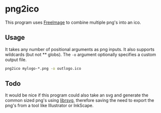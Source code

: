 # png2ico

This program uses [FreeImage](https://freeimage.sourceforge.io/) to combine multiple png's into an ico.

## Usage

It takes any number of positional arguments as png inputs. It also supports wildcards (but not ** globs). The `-o` argument optionally specifies a custom output file.

```cmd
png2ico mylogo-*.png -o outlogo.ico
```

## Todo

It would be nice if this program could also take an svg and generate the common sized png's using [librsvg](https://wiki.gnome.org/action/show/Projects/LibRsvg?action=show&redirect=LibRsvg), therefore saving the need to export the png's from a tool like Illustrator or InkScape.